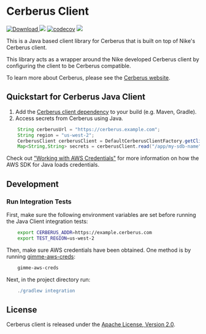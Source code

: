 # Cerberus Client

[ ![Download](https://api.bintray.com/packages/nike/maven/cerberus-client/images/download.svg) ](https://bintray.com/nike/maven/cerberus-client/_latestVersion)
[![][travis img]][travis]
[![codecov](https://codecov.io/gh/Nike-Inc/cerberus-java-client/branch/master/graph/badge.svg)](https://codecov.io/gh/Nike-Inc/cerberus-java-client)
[![][license img]][license]

This is a Java based client library for Cerberus that is built on top of Nike's Cerberus client.

This library acts as a wrapper around the Nike developed Cerberus client by configuring the client to be Cerberus compatible.

To learn more about Cerberus, please see the [Cerberus website](http://engineering.nike.com/cerberus/).

## Quickstart for Cerberus Java Client

1. Add the [Cerberus client dependency](https://bintray.com/nike/maven/cerberus-client) to your build (e.g. Maven, Gradle).
1. Access secrets from Cerberus using Java.
``` java
    String cerberusUrl = "https://cerberus.example.com";
    String region = "us-west-2";
    CerberusClient cerberusClient = DefaultCerberusClientFactory.getClient(cerberusUrl, region);
    Map<String,String> secrets = cerberusClient.read("/app/my-sdb-name").getData();
```
Check out ["Working with AWS Credentials"](https://docs.aws.amazon.com/sdk-for-java/v1/developer-guide/credentials.html) for more information on how the AWS SDK for Java loads credentials.

## Development

### Run Integration Tests

First, make sure the following environment variables are set before running the Java Client integration tests:

``` bash
    export CERBERUS_ADDR=https://example.cerberus.com
    export TEST_REGION=us-west-2
```

Then, make sure AWS credentials have been obtained. One method is by running [gimme-aws-creds](https://github.com/Nike-Inc/gimme-aws-creds):

```bash
    gimme-aws-creds
```

Next, in the project directory run:
```gradle
    ./gradlew integration
```

<a name="license"></a>
## License

Cerberus client is released under the [Apache License, Version 2.0](http://www.apache.org/licenses/LICENSE-2.0).

[travis]:https://travis-ci.org/Nike-Inc/cerberus-java-client
[travis img]:https://api.travis-ci.org/Nike-Inc/cerberus-java-client.svg?branch=master

[license]:LICENSE.txt
[license img]:https://img.shields.io/badge/License-Apache%202-blue.svg

[toc]:#table_of_contents
